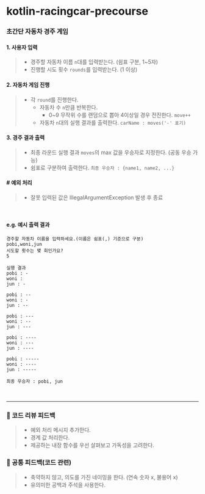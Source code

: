 # kotlin-racingcar-precourse

### 초간단 자동차 경주 게임

#### 1. 사용자 입력
> - 경주할 자동차 이름 `n`대를 입력받는다. (쉼표 구분, 1~5자)
> - 진행할 시도 횟수 `rounds`를 입력받는다. (1 이상)

#### 2. 자동차 게임 진행
> - 각 `round`를 진행한다.
>   - 자동차 수 `n`만큼 반복한다.
>       - 0~9 무작위 수를 랜덤으로 뽑아 4이상일 경우 전진한다. `move++`
>   - 자동차 `n`대의 실행 결과를 출력한다. `carName : moves('-' 표기)`

#### 3. 경주 결과 출력
> - 최종 라운드 실행 결과 `moves`의 max 값을 우승자로 지정한다. (공동 우승 가능)
> - 쉼표로 구분하여 출력한다. `최종 우승자 : {name1, name2, ...}`

#### # 예외 처리
> - 잘못 입력된 값은 IllegalArgumentException 발생 후 종료

<br>

#### e.g. 예시 출력 결과
```
경주할 자동차 이름을 입력하세요.(이름은 쉼표(,) 기준으로 구분)
pobi,woni,jun
시도할 횟수는 몇 회인가요?
5

실행 결과
pobi : -
woni : 
jun : -

pobi : --
woni : -
jun : --

pobi : ---
woni : --
jun : ---

pobi : ----
woni : ---
jun : ----

pobi : -----
woni : ----
jun : -----

최종 우승자 : pobi, jun
```

<br>

- - -
### 🤔 코드 리뷰 피드백
> - 예외 처리 메시지 추가한다.
> - 경계 값 처리한다.
> - 제공하는 내장 함수를 우선 살펴보고 가독성을 고려한다.

### 🤔 공통 피드백(코드 관련)
> - 축약하지 않고, 의도를 가진 네이밍을 한다. (연속 숫자 x, 불용어 x)
> - 유의미한 공백과 주석을 사용한다.